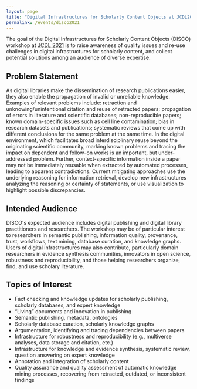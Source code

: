 ```yaml
---
layout: page
title: "Digital Infrastructures for Scholarly Content Objects at JCDL2021"
permalink: /events/disco2021
---
```


The goal of the Digital Infrastructures for Scholarly Content Objects (DISCO) workshop at [JCDL 2021](https://2021.jcdl.org) is to raise awareness of quality issues and re-use challenges in digital infrastructures for scholarly content, and collect potential solutions among an audience of diverse expertise. 

## Problem Statement
As digital libraries make the dissemination of research publications easier, they also enable the propagation of invalid or unreliable knowledge. Examples of relevant problems include: retraction and unknowing/unintentional citation and reuse of retracted papers; propagation of errors in literature and scientific databases; non-reproducible papers; known domain-specific issues such as cell line contamination; bias in research datasets and publications; systematic reviews that come up with different conclusions for the same problem at the same time. In the digital environment, which facilitates broad interdisciplinary reuse beyond the originating scientific community, marking known problems and tracing the impact on dependent and follow-on works is an important, but under-addressed problem. Further, context-specific information inside a paper may not be immediately reusable when extracted by automated processes, leading to apparent contradictions. Current mitigating approaches use the underlying reasoning for information retrieval, develop new infrastructures analyzing the reasoning or certainty of statements, or use visualization to highlight possible discrepancies.

## Intended Audience
DISCO's expected audience includes digital publishing and digital library practitioners and researchers. The workshop may be of particular interest to  researchers in semantic publishing, information quality, provenance, trust, workflows, text mining, database curation, and knowledge graphs. Users of digital infrastructures may also contribute, particularly domain researchers in evidence synthesis communities, innovators in open science, robustness and reproducibility, and those helping researchers organize, find, and use scholary literature.

## Topics of Interest
-	Fact checking and knowledge updates for scholarly publishing, scholarly databases, and expert knowledge
-	“Living” documents and innovation in publishing
-	Semantic publishing, metadata, ontologies
-	Scholarly database curation, scholarly knowledge graphs
-	Argumentation, identifying and tracing dependencies between papers
-	Infrastructure for robustness and reproducibility (e.g.,  multiverse analyses, data storage and citation, etc.)
-	Infrastructure for knowledge and evidence synthesis, systematic review, question answering on expert knowledge
-	Annotation and integration of scholarly content
-	Quality assurance and quality assessment of automatic knowledge mining processes, recovering from retracted, outdated, or inconsistent findings
